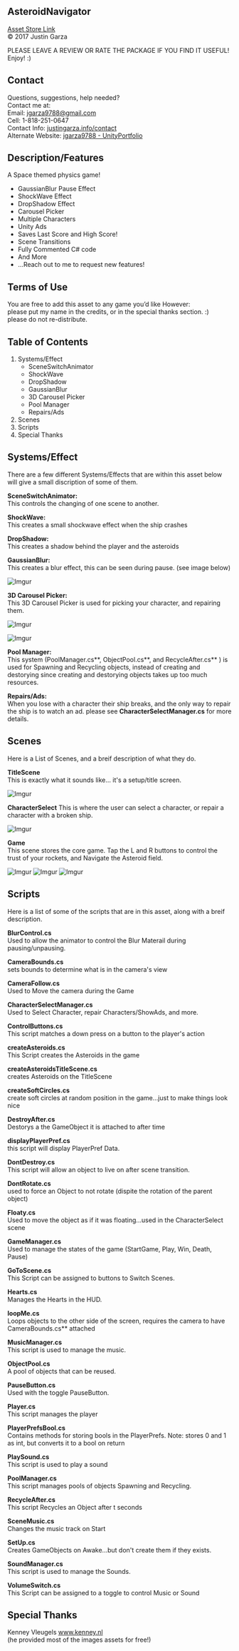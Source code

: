 AsteroidNavigator
-------------------------------------
[Asset Store Link](http://u3d.as/Jto)  
© 2017 Justin Garza

PLEASE LEAVE A REVIEW OR RATE THE PACKAGE IF YOU FIND IT USEFUL!
Enjoy! :)


Contact  
-------------------------------------
Questions, suggestions, help needed?  
Contact me at:  
Email: jgarza9788@gmail.com  
Cell: 1-818-251-0647  
Contact Info: [justingarza.info/contact](http://justingarza.info/contact/)  
Alternate Website: [jgarza9788 - UnityPortfolio](https://github.com/jgarza9788/UnityPortfolio)  

  
Description/Features
-------------------------------------
A Space themed physics game!

* GaussianBlur Pause Effect
* ShockWave Effect
* DropShadow Effect
* Carousel Picker
* Multiple Characters
* Unity Ads
* Saves Last Score and High Score!
* Scene Transitions
* Fully Commented C# code
* And More
* ...Reach out to me to request new features!  


Terms of Use
-------------------------------------
You are free to add this asset to any game you’d like
However:  
please put my name in the credits, or in the special thanks section. :)  
please do not re-distribute.  

Table of Contents 
-------------------------------------
1. Systems/Effect
	* SceneSwitchAnimator
	* ShockWave
	* DropShadow
	* GaussianBlur
	* 3D Carousel Picker
	* Pool Manager
	* Repairs/Ads
2. Scenes	
3. Scripts
4. Special Thanks


  
Systems/Effect
-------------------------------------
There are a few different Systems/Effects that are within this asset below will give a small discription of some of them.

**SceneSwitchAnimator:**  
This controls the changing of one scene to another.

**ShockWave:**  
This creates a small shockwave effect when the ship crashes

**DropShadow:**  
This creates a shadow behind the player and the asteroids

**GaussianBlur:**  
This creates a blur effect, this can be seen during pause. (see image below)

![Imgur](https://i.imgur.com/39cTMAOm.png)

**3D Carousel Picker:**  
This 3D Carousel Picker is used for picking your character, and repairing them.

![Imgur](http://i.imgur.com/xB2cPLfm.png)

![Imgur](https://i.imgur.com/AE6Ns02m.png)

**Pool Manager:**  
This system (PoolManager.cs**, ObjectPool.cs**, and RecycleAfter.cs** ) is used for Spawning and Recycling objects, instead of creating and destorying since creating and destorying objects takes up too much resources.

**Repairs/Ads:**  
When you lose with a character their ship breaks, and the only way to repair the ship is to watch an ad. please see **CharacterSelectManager.cs** for more details.


Scenes 
-------------------------------------
Here is a List of Scenes, and a breif description of what they do.

**TitleScene**  
This is exactly what it sounds like...
it's a setup/title screen.

![Imgur](https://i.imgur.com/Qs9DvsKm.png)


**CharacterSelect**
This is where the user can select a character, or repair a character with a broken ship.

![Imgur](https://i.imgur.com/AE6Ns02m.png)

**Game**  
This scene stores the core game.
Tap the L and R buttons to control the trust of your rockets, and Navigate the Asteroid field.

![Imgur](https://i.imgur.com/ZT7VPoYm.png)
![Imgur](https://i.imgur.com/sDkVe5Fm.png)
![Imgur](https://i.imgur.com/Luxwqj2m.png)

Scripts 
-------------------------------------
Here is a list of some of the scripts that are in this asset, along with a breif description.

**BlurControl.cs**  
Used to allow the animator to control the Blur Materail during pausing/unpausing.

**CameraBounds.cs**  
sets bounds to determine what is in the camera's view

**CameraFollow.cs**  
Used to Move the camera during the Game

**CharacterSelectManager.cs**  
Used to Select Character, repair Characters/ShowAds, and more.

**ControlButtons.cs**  
This script matches a down press on a button to the player's action

**createAsteroids.cs**  
This Script creates the Asteroids in the game

**createAsteroidsTitleScene.cs**  
creates Asteroids on the TitleScene

**createSoftCircles.cs**  
create soft circles at random position in the game...just to make things look nice

**DestroyAfter.cs**  
Destorys a the GameObject it is attached to after time

**displayPlayerPref.cs**  
this script will display PlayerPref Data.

**DontDestroy.cs**  
This script will allow an object to live on after scene transition.

**DontRotate.cs**  
used to force an Object to not rotate (dispite the rotation of the parent object)

**Floaty.cs**  
Used to move the object as if it was floating...used in the CharacterSelect scene

**GameManager.cs**  
Used to manage the states of the game (StartGame, Play, Win, Death, Pause)

**GoToScene.cs**  
This Script can be assigned to buttons to Switch Scenes.

**Hearts.cs**  
Manages the Hearts in the HUD.

**loopMe.cs**  
Loops objects to the other side of the screen, requires the camera to have CameraBounds.cs** attached

**MusicManager.cs**  
This script is used to manage the music.

**ObjectPool.cs**  
A pool of objects that can be reused.

**PauseButton.cs**  
Used with the toggle PauseButton.

**Player.cs**  
This script manages the player

**PlayerPrefsBool.cs**  
Contains methods for storing bools in the PlayerPrefs.
Note: stores 0 and 1 as int, but converts it to a bool on return

**PlaySound.cs**  
This script is used to play a sound

**PoolManager.cs**  
This script manages pools of objects
Spawning and Recycling.

**RecycleAfter.cs**  
This script Recycles an Object after t seconds

**SceneMusic.cs**  
Changes the music track on Start

**SetUp.cs**  
Creates GameObjects on Awake...but don't create them if they exists.

**SoundManager.cs**  
This script is used to manage the Sounds.

**VolumeSwitch.cs**  
This Script can be assigned to a toggle to control Music or Sound

Special Thanks 
-------------------------------------
Kenney Vleugels www.kenney.nl  
(he provided most of the images assets for free!)

